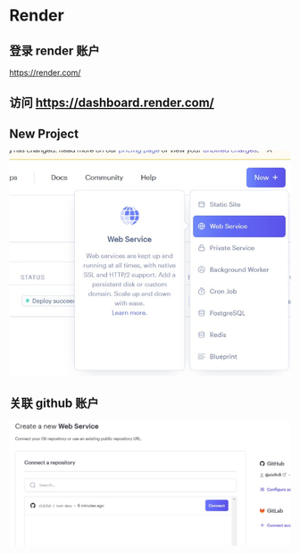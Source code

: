 # Render

## 登录 render 账户

https://render.com/

## 访问 https://dashboard.render.com/

## New Project

![render1](./render1.jpg)

## 关联 github 账户

![render2](./render2.jpg)

##
